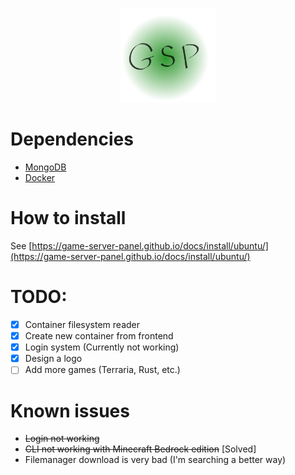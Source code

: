 <p align="center">
    <img src="frontend/src/Assets/gsp-logo.png" alt="Image" width="30%" height="30%" />
</p>

# Dependencies
- [MongoDB](https://docs.mongodb.com/manual/tutorial/install-mongodb-on-debian/)
- [Docker](https://www.docker.com/)

# How to install 
See [https://game-server-panel.github.io/docs/install/ubuntu/](https://game-server-panel.github.io/docs/install/ubuntu/)

# TODO:
- [x] Container filesystem reader
- [x] Create new container from frontend
- [x] Login system (Currently not working)
- [x] Design a logo
- [ ] Add more games (Terraria, Rust, etc.)

# Known issues
- ~~Login not working~~
- ~~CLI not working with Minecraft Bedrock edition~~ [Solved]
- Filemanager download is very bad (I'm searching a better way)